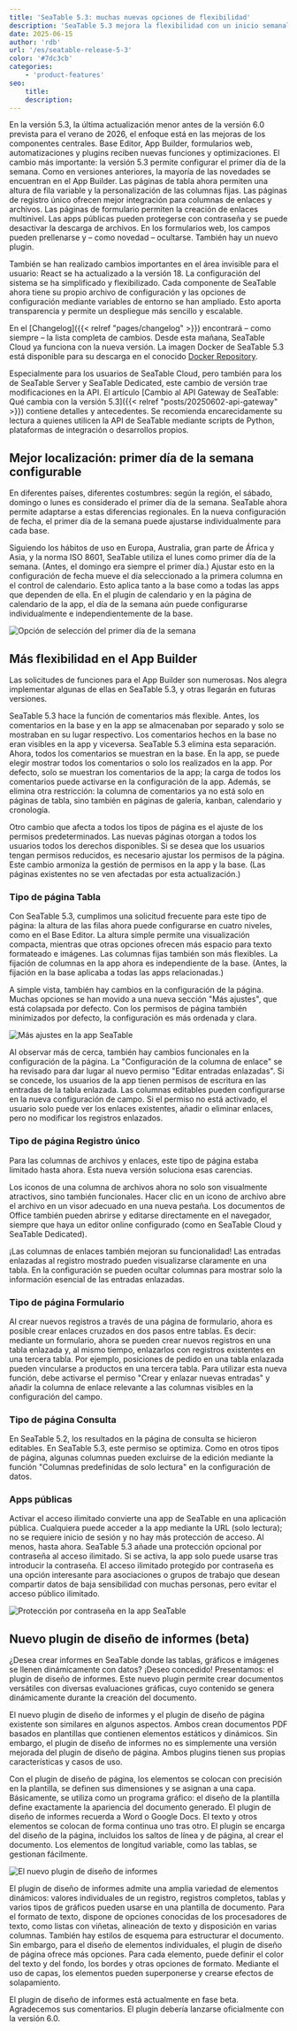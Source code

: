 ```yaml
---
title: 'SeaTable 5.3: muchas nuevas opciones de flexibilidad'
description: 'SeaTable 5.3 mejora la flexibilidad con un inicio semanal configurable, funciones ampliadas en el App Builder y un nuevo plugin de diseño de informes (beta) para documentos dinámicos. También hay una mejor gestión de los comentarios, autorizaciones más precisas y una mejor integración de las columnas de archivos y enlaces. La configuración del sistema es ahora más sencilla y las aplicaciones públicas pueden protegerse con contraseña.'
date: 2025-06-15
author: 'rdb'
url: '/es/seatable-release-5-3'
color: '#7dc3cb'
categories:
    - 'product-features'
seo:
    title:
    description:
---
```


En la versión 5.3, la última actualización menor antes de la versión 6.0 prevista para el verano de 2026, el enfoque está en las mejoras de los componentes centrales. Base Editor, App Builder, formularios web, automatizaciones y plugins reciben nuevas funciones y optimizaciones. El cambio más importante: la versión 5.3 permite configurar el primer día de la semana. Como en versiones anteriores, la mayoría de las novedades se encuentran en el App Builder. Las páginas de tabla ahora permiten una altura de fila variable y la personalización de las columnas fijas. Las páginas de registro único ofrecen mejor integración para columnas de enlaces y archivos. Las páginas de formulario permiten la creación de enlaces multinivel. Las apps públicas pueden protegerse con contraseña y se puede desactivar la descarga de archivos. En los formularios web, los campos pueden prellenarse y – como novedad – ocultarse. También hay un nuevo plugin.

También se han realizado cambios importantes en el área invisible para el usuario: React se ha actualizado a la versión 18. La configuración del sistema se ha simplificado y flexibilizado. Cada componente de SeaTable ahora tiene su propio archivo de configuración y las opciones de configuración mediante variables de entorno se han ampliado. Esto aporta transparencia y permite un despliegue más sencillo y escalable.

En el [Changelog]({{< relref "pages/changelog" >}}) encontrará – como siempre – la lista completa de cambios. Desde esta mañana, SeaTable Cloud ya funciona con la nueva versión. La imagen Docker de SeaTable 5.3 está disponible para su descarga en el conocido [Docker Repository](https://hub.docker.com/r/seatable/seatable-enterprise).

Especialmente para los usuarios de SeaTable Cloud, pero también para los de SeaTable Server y SeaTable Dedicated, este cambio de versión trae modificaciones en la API. El artículo [Cambio al API Gateway de SeaTable: Qué cambia con la versión 5.3]({{< relref "posts/20250602-api-gateway" >}}) contiene detalles y antecedentes. Se recomienda encarecidamente su lectura a quienes utilicen la API de SeaTable mediante scripts de Python, plataformas de integración o desarrollos propios.

## Mejor localización: primer día de la semana configurable

En diferentes países, diferentes costumbres: según la región, el sábado, domingo o lunes es considerado el primer día de la semana. SeaTable ahora permite adaptarse a estas diferencias regionales. En la nueva configuración de fecha, el primer día de la semana puede ajustarse individualmente para cada base.

Siguiendo los hábitos de uso en Europa, Australia, gran parte de África y Asia, y la norma ISO 8601, SeaTable utiliza el lunes como primer día de la semana. (Antes, el domingo era siempre el primer día.) Ajustar esto en la configuración de fecha mueve el día seleccionado a la primera columna en el control de calendario. Esto aplica tanto a la base como a todas las apps que dependen de ella. En el plugin de calendario y en la página de calendario de la app, el día de la semana aún puede configurarse individualmente e independientemente de la base.

![Opción de selección del primer día de la semana](Date_Settings_EN.png)

## Más flexibilidad en el App Builder

Las solicitudes de funciones para el App Builder son numerosas. Nos alegra implementar algunas de ellas en SeaTable 5.3, y otras llegarán en futuras versiones.

SeaTable 5.3 hace la función de comentarios más flexible. Antes, los comentarios en la base y en la app se almacenaban por separado y solo se mostraban en su lugar respectivo. Los comentarios hechos en la base no eran visibles en la app y viceversa. SeaTable 5.3 elimina esta separación. Ahora, todos los comentarios se muestran en la base. En la app, se puede elegir mostrar todos los comentarios o solo los realizados en la app. Por defecto, solo se muestran los comentarios de la app; la carga de todos los comentarios puede activarse en la configuración de la app. Además, se elimina otra restricción: la columna de comentarios ya no está solo en páginas de tabla, sino también en páginas de galería, kanban, calendario y cronología.

Otro cambio que afecta a todos los tipos de página es el ajuste de los permisos predeterminados. Las nuevas páginas otorgan a todos los usuarios todos los derechos disponibles. Si se desea que los usuarios tengan permisos reducidos, es necesario ajustar los permisos de la página. Este cambio armoniza la gestión de permisos en la app y la base. (Las páginas existentes no se ven afectadas por esta actualización.)

### Tipo de página Tabla

Con SeaTable 5.3, cumplimos una solicitud frecuente para este tipo de página: la altura de las filas ahora puede configurarse en cuatro niveles, como en el Base Editor. La altura simple permite una visualización compacta, mientras que otras opciones ofrecen más espacio para texto formateado e imágenes. Las columnas fijas también son más flexibles. La fijación de columnas en la app ahora es independiente de la base. (Antes, la fijación en la base aplicaba a todas las apps relacionadas.)

A simple vista, también hay cambios en la configuración de la página. Muchas opciones se han movido a una nueva sección "Más ajustes", que está colapsada por defecto. Con los permisos de página también minimizados por defecto, la configuración es más ordenada y clara.

![Más ajustes en la app SeaTable](Link_Column_Settings_EN.png)

Al observar más de cerca, también hay cambios funcionales en la configuración de la página. La "Configuración de la columna de enlace" se ha revisado para dar lugar al nuevo permiso "Editar entradas enlazadas". Si se concede, los usuarios de la app tienen permisos de escritura en las entradas de la tabla enlazada. Las columnas editables pueden configurarse en la nueva configuración de campo. Si el permiso no está activado, el usuario solo puede ver los enlaces existentes, añadir o eliminar enlaces, pero no modificar los registros enlazados.

### Tipo de página Registro único

Para las columnas de archivos y enlaces, este tipo de página estaba limitado hasta ahora. Esta nueva versión soluciona esas carencias.

Los iconos de una columna de archivos ahora no solo son visualmente atractivos, sino también funcionales. Hacer clic en un icono de archivo abre el archivo en un visor adecuado en una nueva pestaña. Los documentos de Office también pueden abrirse y editarse directamente en el navegador, siempre que haya un editor online configurado (como en SeaTable Cloud y SeaTable Dedicated).

¡Las columnas de enlaces también mejoran su funcionalidad! Las entradas enlazadas al registro mostrado pueden visualizarse claramente en una tabla. En la configuración se pueden ocultar columnas para mostrar solo la información esencial de las entradas enlazadas.

### Tipo de página Formulario

Al crear nuevos registros a través de una página de formulario, ahora es posible crear enlaces cruzados en dos pasos entre tablas. Es decir: mediante un formulario, ahora se pueden crear nuevos registros en una tabla enlazada y, al mismo tiempo, enlazarlos con registros existentes en una tercera tabla. Por ejemplo, posiciones de pedido en una tabla enlazada pueden vincularse a productos en una tercera tabla. Para utilizar esta nueva función, debe activarse el permiso "Crear y enlazar nuevas entradas" y añadir la columna de enlace relevante a las columnas visibles en la configuración del campo.

### Tipo de página Consulta

En SeaTable 5.2, los resultados en la página de consulta se hicieron editables. En SeaTable 5.3, este permiso se optimiza. Como en otros tipos de página, algunas columnas pueden excluirse de la edición mediante la función "Columnas predefinidas de solo lectura" en la configuración de datos.

### Apps públicas

Activar el acceso ilimitado convierte una app de SeaTable en una aplicación pública. Cualquiera puede acceder a la app mediante la URL (solo lectura); no se requiere inicio de sesión y no hay más protección de acceso. Al menos, hasta ahora. SeaTable 5.3 añade una protección opcional por contraseña al acceso ilimitado. Si se activa, la app solo puede usarse tras introducir la contraseña. El acceso ilimitado protegido por contraseña es una opción interesante para asociaciones o grupos de trabajo que desean compartir datos de baja sensibilidad con muchas personas, pero evitar el acceso público ilimitado.

![Protección por contraseña en la app SeaTable](App_Password_Protection_EN.png)

## Nuevo plugin de diseño de informes (beta)

¿Desea crear informes en SeaTable donde las tablas, gráficos e imágenes se llenen dinámicamente con datos? ¡Deseo concedido! Presentamos: el plugin de diseño de informes. Este nuevo plugin permite crear documentos versátiles con diversas evaluaciones gráficas, cuyo contenido se genera dinámicamente durante la creación del documento.

El nuevo plugin de diseño de informes y el plugin de diseño de página existente son similares en algunos aspectos. Ambos crean documentos PDF basados en plantillas que contienen elementos estáticos y dinámicos. Sin embargo, el plugin de diseño de informes no es simplemente una versión mejorada del plugin de diseño de página. Ambos plugins tienen sus propias características y casos de uso.

Con el plugin de diseño de página, los elementos se colocan con precisión en la plantilla, se definen sus dimensiones y se asignan a una capa. Básicamente, se utiliza como un programa gráfico: el diseño de la plantilla define exactamente la apariencia del documento generado. El plugin de diseño de informes recuerda a Word o Google Docs. El texto y otros elementos se colocan de forma continua uno tras otro. El plugin se encarga del diseño de la página, incluidos los saltos de línea y de página, al crear el documento. Los elementos de longitud variable, como las tablas, se gestionan fácilmente.

![El nuevo plugin de diseño de informes](Report_Design_Plugin_EN.png)

El plugin de diseño de informes admite una amplia variedad de elementos dinámicos: valores individuales de un registro, registros completos, tablas y varios tipos de gráficos pueden usarse en una plantilla de documento. Para el formato de texto, dispone de opciones conocidas de los procesadores de texto, como listas con viñetas, alineación de texto y disposición en varias columnas. También hay estilos de esquema para estructurar el documento. Sin embargo, para el diseño de elementos individuales, el plugin de diseño de página ofrece más opciones. Para cada elemento, puede definir el color del texto y del fondo, los bordes y otras opciones de formato. Mediante el uso de capas, los elementos pueden superponerse y crearse efectos de solapamiento.

El plugin de diseño de informes está actualmente en fase beta. Agradecemos sus comentarios. El plugin debería lanzarse oficialmente con la versión 6.0.
